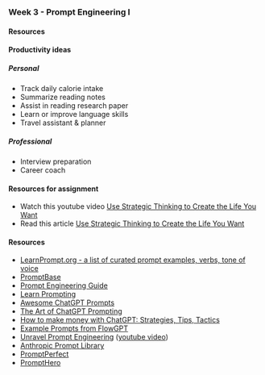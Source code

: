 ### Week 3 - Prompt Engineering I

#### Resources

#### Productivity ideas

##### Personal
* Track daily calorie intake
* Summarize reading notes
* Assist in reading research paper
* Learn or improve language skills
* Travel assistant & planner



##### Professional
* Interview preparation
* Career coach


#### Resources for assignment
* Watch this youtube video [Use Strategic Thinking to Create the Life You Want](https://www.youtube.com/watch?v=dbiNhAZlXZk)
* Read this article [Use Strategic Thinking to Create the Life You Want ](strategic-thinking-to-create-life-you-want.pdf)

#### Resources

* [LearnPrompt.org - a list of curated prompt examples, verbs, tone of voice](https://www.learnprompt.org/)
* [PromptBase](https://promptbase.com/)
* [Prompt Engineering Guide](https://www.promptingguide.ai/)
* [Learn Prompting](https://learnprompting.org/docs/category/-prompt-hacking)
* [Awesome ChatGPT Prompts](https://github.com/f/awesome-chatgpt-prompts/)
* [The Art of ChatGPT Prompting](https://fka.gumroad.com/l/art-of-chatgpt-prompting)
* [How to make money with ChatGPT: Strategies, Tips, Tactics](https://fka.gumroad.com/l/how-to-make-money-with-chatgpt)
* [Example Prompts from FlowGPT](https://guide.flowgpt.com/engineering/1basics/4example)
* [Unravel Prompt Engineering](https://go.superwise.ai/hubfs/PDF%20assets/Prompt%20engineering_17.10.2023.pdf) ([youtube video](https://www.youtube.com/watch?v=eYtYIw0D1wI))
* [Anthropic Prompt Library](https://docs.anthropic.com/claude/prompt-library)
* [PromptPerfect](https://lnkd.in/dt8dCSbS)
* [PromptHero](https://prompthero.com/)
